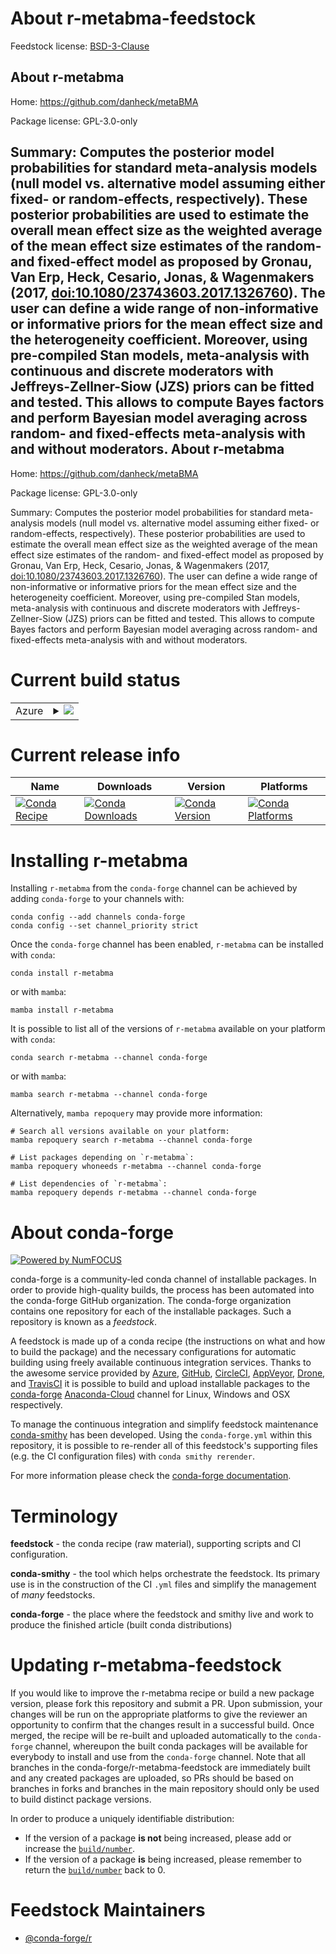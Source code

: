About r-metabma-feedstock
=========================

Feedstock license: [BSD-3-Clause](https://github.com/conda-forge/r-metabma-feedstock/blob/main/LICENSE.txt)

About r-metabma
---------------

Home: https://github.com/danheck/metaBMA

Package license: GPL-3.0-only

Summary: Computes the posterior model probabilities for standard meta-analysis models  (null model vs. alternative model assuming either fixed- or random-effects, respectively). These posterior probabilities are used to estimate the overall mean effect size  as the weighted average of the mean effect size estimates of the random- and  fixed-effect model as proposed by Gronau, Van Erp, Heck, Cesario, Jonas, &  Wagenmakers (2017, <doi:10.1080/23743603.2017.1326760>). The user can define  a wide range of non-informative or informative priors for the mean effect size  and the heterogeneity coefficient. Moreover, using pre-compiled Stan models,  meta-analysis with continuous and discrete moderators with Jeffreys-Zellner-Siow (JZS)  priors can be fitted and tested. This allows to compute Bayes factors and  perform Bayesian model averaging across random- and fixed-effects meta-analysis  with and without moderators.
About r-metabma
---------------

Home: https://github.com/danheck/metaBMA

Package license: GPL-3.0-only

Summary: Computes the posterior model probabilities for standard meta-analysis models  (null model vs. alternative model assuming either fixed- or random-effects, respectively). These posterior probabilities are used to estimate the overall mean effect size  as the weighted average of the mean effect size estimates of the random- and  fixed-effect model as proposed by Gronau, Van Erp, Heck, Cesario, Jonas, &  Wagenmakers (2017, <doi:10.1080/23743603.2017.1326760>). The user can define  a wide range of non-informative or informative priors for the mean effect size  and the heterogeneity coefficient. Moreover, using pre-compiled Stan models,  meta-analysis with continuous and discrete moderators with Jeffreys-Zellner-Siow (JZS)  priors can be fitted and tested. This allows to compute Bayes factors and  perform Bayesian model averaging across random- and fixed-effects meta-analysis  with and without moderators.

Current build status
====================


<table>
    
  <tr>
    <td>Azure</td>
    <td>
      <details>
        <summary>
          <a href="https://dev.azure.com/conda-forge/feedstock-builds/_build/latest?definitionId=7458&branchName=main">
            <img src="https://dev.azure.com/conda-forge/feedstock-builds/_apis/build/status/r-metabma-feedstock?branchName=main">
          </a>
        </summary>
        <table>
          <thead><tr><th>Variant</th><th>Status</th></tr></thead>
          <tbody><tr>
              <td>linux_64_r_base4.2</td>
              <td>
                <a href="https://dev.azure.com/conda-forge/feedstock-builds/_build/latest?definitionId=7458&branchName=main">
                  <img src="https://dev.azure.com/conda-forge/feedstock-builds/_apis/build/status/r-metabma-feedstock?branchName=main&jobName=linux&configuration=linux%20linux_64_r_base4.2" alt="variant">
                </a>
              </td>
            </tr><tr>
              <td>linux_64_r_base4.3</td>
              <td>
                <a href="https://dev.azure.com/conda-forge/feedstock-builds/_build/latest?definitionId=7458&branchName=main">
                  <img src="https://dev.azure.com/conda-forge/feedstock-builds/_apis/build/status/r-metabma-feedstock?branchName=main&jobName=linux&configuration=linux%20linux_64_r_base4.3" alt="variant">
                </a>
              </td>
            </tr><tr>
              <td>osx_64_r_base4.2</td>
              <td>
                <a href="https://dev.azure.com/conda-forge/feedstock-builds/_build/latest?definitionId=7458&branchName=main">
                  <img src="https://dev.azure.com/conda-forge/feedstock-builds/_apis/build/status/r-metabma-feedstock?branchName=main&jobName=osx&configuration=osx%20osx_64_r_base4.2" alt="variant">
                </a>
              </td>
            </tr><tr>
              <td>osx_64_r_base4.3</td>
              <td>
                <a href="https://dev.azure.com/conda-forge/feedstock-builds/_build/latest?definitionId=7458&branchName=main">
                  <img src="https://dev.azure.com/conda-forge/feedstock-builds/_apis/build/status/r-metabma-feedstock?branchName=main&jobName=osx&configuration=osx%20osx_64_r_base4.3" alt="variant">
                </a>
              </td>
            </tr>
          </tbody>
        </table>
      </details>
    </td>
  </tr>
</table>

Current release info
====================

| Name | Downloads | Version | Platforms |
| --- | --- | --- | --- |
| [![Conda Recipe](https://img.shields.io/badge/recipe-r--metabma-green.svg)](https://anaconda.org/conda-forge/r-metabma) | [![Conda Downloads](https://img.shields.io/conda/dn/conda-forge/r-metabma.svg)](https://anaconda.org/conda-forge/r-metabma) | [![Conda Version](https://img.shields.io/conda/vn/conda-forge/r-metabma.svg)](https://anaconda.org/conda-forge/r-metabma) | [![Conda Platforms](https://img.shields.io/conda/pn/conda-forge/r-metabma.svg)](https://anaconda.org/conda-forge/r-metabma) |

Installing r-metabma
====================

Installing `r-metabma` from the `conda-forge` channel can be achieved by adding `conda-forge` to your channels with:

```
conda config --add channels conda-forge
conda config --set channel_priority strict
```

Once the `conda-forge` channel has been enabled, `r-metabma` can be installed with `conda`:

```
conda install r-metabma
```

or with `mamba`:

```
mamba install r-metabma
```

It is possible to list all of the versions of `r-metabma` available on your platform with `conda`:

```
conda search r-metabma --channel conda-forge
```

or with `mamba`:

```
mamba search r-metabma --channel conda-forge
```

Alternatively, `mamba repoquery` may provide more information:

```
# Search all versions available on your platform:
mamba repoquery search r-metabma --channel conda-forge

# List packages depending on `r-metabma`:
mamba repoquery whoneeds r-metabma --channel conda-forge

# List dependencies of `r-metabma`:
mamba repoquery depends r-metabma --channel conda-forge
```


About conda-forge
=================

[![Powered by
NumFOCUS](https://img.shields.io/badge/powered%20by-NumFOCUS-orange.svg?style=flat&colorA=E1523D&colorB=007D8A)](https://numfocus.org)

conda-forge is a community-led conda channel of installable packages.
In order to provide high-quality builds, the process has been automated into the
conda-forge GitHub organization. The conda-forge organization contains one repository
for each of the installable packages. Such a repository is known as a *feedstock*.

A feedstock is made up of a conda recipe (the instructions on what and how to build
the package) and the necessary configurations for automatic building using freely
available continuous integration services. Thanks to the awesome service provided by
[Azure](https://azure.microsoft.com/en-us/services/devops/), [GitHub](https://github.com/),
[CircleCI](https://circleci.com/), [AppVeyor](https://www.appveyor.com/),
[Drone](https://cloud.drone.io/welcome), and [TravisCI](https://travis-ci.com/)
it is possible to build and upload installable packages to the
[conda-forge](https://anaconda.org/conda-forge) [Anaconda-Cloud](https://anaconda.org/)
channel for Linux, Windows and OSX respectively.

To manage the continuous integration and simplify feedstock maintenance
[conda-smithy](https://github.com/conda-forge/conda-smithy) has been developed.
Using the ``conda-forge.yml`` within this repository, it is possible to re-render all of
this feedstock's supporting files (e.g. the CI configuration files) with ``conda smithy rerender``.

For more information please check the [conda-forge documentation](https://conda-forge.org/docs/).

Terminology
===========

**feedstock** - the conda recipe (raw material), supporting scripts and CI configuration.

**conda-smithy** - the tool which helps orchestrate the feedstock.
                   Its primary use is in the construction of the CI ``.yml`` files
                   and simplify the management of *many* feedstocks.

**conda-forge** - the place where the feedstock and smithy live and work to
                  produce the finished article (built conda distributions)


Updating r-metabma-feedstock
============================

If you would like to improve the r-metabma recipe or build a new
package version, please fork this repository and submit a PR. Upon submission,
your changes will be run on the appropriate platforms to give the reviewer an
opportunity to confirm that the changes result in a successful build. Once
merged, the recipe will be re-built and uploaded automatically to the
`conda-forge` channel, whereupon the built conda packages will be available for
everybody to install and use from the `conda-forge` channel.
Note that all branches in the conda-forge/r-metabma-feedstock are
immediately built and any created packages are uploaded, so PRs should be based
on branches in forks and branches in the main repository should only be used to
build distinct package versions.

In order to produce a uniquely identifiable distribution:
 * If the version of a package **is not** being increased, please add or increase
   the [``build/number``](https://docs.conda.io/projects/conda-build/en/latest/resources/define-metadata.html#build-number-and-string).
 * If the version of a package **is** being increased, please remember to return
   the [``build/number``](https://docs.conda.io/projects/conda-build/en/latest/resources/define-metadata.html#build-number-and-string)
   back to 0.

Feedstock Maintainers
=====================

* [@conda-forge/r](https://github.com/conda-forge/r/)

